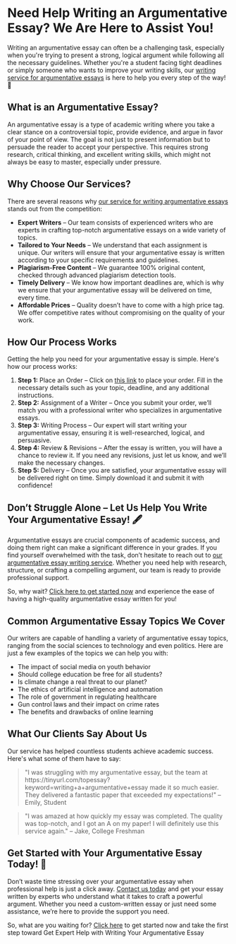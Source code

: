 <h1>Need Help Writing an Argumentative Essay? We Are Here to Assist You!</h1>

<p>Writing an argumentative essay can often be a challenging task, especially when you're trying to present a strong, logical argument while following all the necessary guidelines. Whether you're a student facing tight deadlines or simply someone who wants to improve your writing skills, our <a href="https://tinyurl.com/topessay?keyword=writing+a+argumentative+essay">writing service for argumentative essays</a> is here to help you every step of the way! 🚀</p>

<h2>What is an Argumentative Essay?</h2>

<p>An argumentative essay is a type of academic writing where you take a clear stance on a controversial topic, provide evidence, and argue in favor of your point of view. The goal is not just to present information but to persuade the reader to accept your perspective. This requires strong research, critical thinking, and excellent writing skills, which might not always be easy to master, especially under pressure.</p>

<h2>Why Choose Our Services?</h2>

<p>There are several reasons why <a href="https://tinyurl.com/topessay?keyword=writing+a+argumentative+essay">our service for writing argumentative essays</a> stands out from the competition:</p>

<ul>
  <li><strong>Expert Writers</strong> – Our team consists of experienced writers who are experts in crafting top-notch argumentative essays on a wide variety of topics.</li>
  <li><strong>Tailored to Your Needs</strong> – We understand that each assignment is unique. Our writers will ensure that your argumentative essay is written according to your specific requirements and guidelines.</li>
  <li><strong>Plagiarism-Free Content</strong> – We guarantee 100% original content, checked through advanced plagiarism detection tools.</li>
  <li><strong>Timely Delivery</strong> – We know how important deadlines are, which is why we ensure that your argumentative essay will be delivered on time, every time.</li>
  <li><strong>Affordable Prices</strong> – Quality doesn’t have to come with a high price tag. We offer competitive rates without compromising on the quality of your work.</li>
</ul>

<h2>How Our Process Works</h2>

<p>Getting the help you need for your argumentative essay is simple. Here's how our process works:</p>

<ol>
  <li><strong>Step 1:</strong> Place an Order – Click on <a href="https://tinyurl.com/topessay?keyword=writing+a+argumentative+essay">this link</a> to place your order. Fill in the necessary details such as your topic, deadline, and any additional instructions.</li>
  <li><strong>Step 2:</strong> Assignment of a Writer – Once you submit your order, we’ll match you with a professional writer who specializes in argumentative essays.</li>
  <li><strong>Step 3:</strong> Writing Process – Our expert will start writing your argumentative essay, ensuring it is well-researched, logical, and persuasive.</li>
  <li><strong>Step 4:</strong> Review & Revisions – After the essay is written, you will have a chance to review it. If you need any revisions, just let us know, and we’ll make the necessary changes.</li>
  <li><strong>Step 5:</strong> Delivery – Once you are satisfied, your argumentative essay will be delivered right on time. Simply download it and submit it with confidence!</li>
</ol>

<h2>Don’t Struggle Alone – Let Us Help You Write Your Argumentative Essay! 🖋️</h2>

<p>Argumentative essays are crucial components of academic success, and doing them right can make a significant difference in your grades. If you find yourself overwhelmed with the task, don’t hesitate to reach out to <a href="https://tinyurl.com/topessay?keyword=writing+a+argumentative+essay">our argumentative essay writing service</a>. Whether you need help with research, structure, or crafting a compelling argument, our team is ready to provide professional support.</p>

<p>So, why wait? <a href="https://tinyurl.com/topessay?keyword=writing+a+argumentative+essay">Click here to get started now</a> and experience the ease of having a high-quality argumentative essay written for you!</p>

<h2>Common Argumentative Essay Topics We Cover</h2>

<p>Our writers are capable of handling a variety of argumentative essay topics, ranging from the social sciences to technology and even politics. Here are just a few examples of the topics we can help you with:</p>

<ul>
  <li>The impact of social media on youth behavior</li>
  <li>Should college education be free for all students?</li>
  <li>Is climate change a real threat to our planet?</li>
  <li>The ethics of artificial intelligence and automation</li>
  <li>The role of government in regulating healthcare</li>
  <li>Gun control laws and their impact on crime rates</li>
  <li>The benefits and drawbacks of online learning</li>
</ul>

<h2>What Our Clients Say About Us</h2>

<p>Our service has helped countless students achieve academic success. Here's what some of them have to say:</p>

<blockquote>
  <p>"I was struggling with my argumentative essay, but the team at https://tinyurl.com/topessay?keyword=writing+a+argumentative+essay made it so much easier. They delivered a fantastic paper that exceeded my expectations!" – Emily, Student</p>
</blockquote>

<blockquote>
  <p>"I was amazed at how quickly my essay was completed. The quality was top-notch, and I got an A on my paper! I will definitely use this service again." – Jake, College Freshman</p>
</blockquote>

<h2>Get Started with Your Argumentative Essay Today! 🎯</h2>

<p>Don’t waste time stressing over your argumentative essay when professional help is just a click away. <a href="https://tinyurl.com/topessay?keyword=writing+a+argumentative+essay">Contact us today</a> and get your essay written by experts who understand what it takes to craft a powerful argument. Whether you need a custom-written essay or just need some assistance, we’re here to provide the support you need.</p>

<p>So, what are you waiting for? <a href="https://tinyurl.com/topessay?keyword=writing+a+argumentative+essay">Click here</a> to get started now and take the first step toward
Get Expert Help with Writing Your Argumentative Essay
